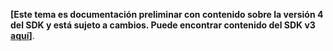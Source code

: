 **[Este tema es documentación preliminar con contenido sobre la versión 4 del SDK y está sujeto a cambios. Puede encontrar contenido del SDK v3 [aquí](https://docs.microsoft.com/en-us/azure/bot-service/?view=azure-bot-service-3.0)]**.
